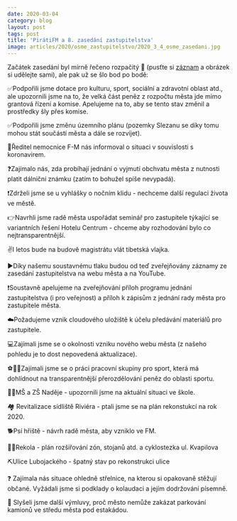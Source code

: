 ```yaml
---
date: 2020-03-04
category: blog
layout: post
tags: post
title: 'PirátiFM a 8. zasedání zastupitelstva'
image: articles/2020/osme_zastupitelstvo/2020_3_4_osme_zasedani.jpg
---
```

Začátek zasedání byl mírně řečeno rozpačitý 🙈 (pusťte si [záznam](https://www.youtube.com/watch?v=BEItfUABLqA) a obrázek si udělejte sami), ale pak už se šlo bod po bodě:


✅Podpořili jsme dotace pro kulturu, sport, sociální a zdravotní oblast atd., ale upozornili jsme na to, že velká část peněz z rozpočtu města jde mimo grantová řízení a komise. Apelujeme na to, aby se tento stav změnil a prostředky šly přes komise.

✅Podpořili jsme změnu územního plánu (pozemky Slezanu se díky tomu mohou stát součástí města a dále se rozvíjet).

🦠Ředitel nemocnice F-M nás informoval o situaci v souvislosti s koronavirem.

❓Zajímalo nás, zda probíhají jednání o vyjmutí obchvatu města z nutnosti platit dálniční známku (zatím to bohužel spíše nevypadá).

❗️Zdrželi jsme se u vyhlášky o nočním klidu - nechceme další regulaci života ve městě.

👉Navrhli jsme radě města uspořádat seminář pro zastupitele týkající se variantních řešení Hotelu Centrum - chceme aby rozhodování bylo co nejtransparentnější.

✌️I letos bude na budově magistrátu vlát tibetská vlajka.

▶️Díky našemu soustavnému tlaku budou od teď zveřejňovány záznamy ze zasedání zastupitelstva na webu města a na YouTube.

❗️Soustavně apelujeme na zveřejňování příloh programu jednání zastupitelstva (i pro veřejnost) a příloh k zápisům z jednání rady města pro zastupitele města.

☁️Požadujeme vznik cloudového uložiště k účelu předávání materiálů pro zastupitele.

💻Zajímali jsme se o okolnosti vzniku nového webu města (z našeho pohledu je to dost nepovedená aktualizace).

⚽️🏒🏀Zajímali jsme se o práci pracovní skupiny pro sport, která má dohlídnout na transparentnější přerozdělování peněz do oblasti sportu.

👩‍🏫MŠ a ZŠ Naděje - upozornili jsme na aktuální situaci ve škole.

🏘 Revitalizace sídliště Riviéra - ptali jsme se na plán rekonstukcí na rok 2020.

🐕Psí hřiště - návrh radě města, aby vzniklo ve FM.

🚴‍♂️Rekola - plán rozšiřování zón, stojanů atd. a cyklostezka ul. Kvapilova

⛏Ulice Lubojackého - špatný stav po rekonstrukci ulice

❓ Zajímala nás situace ohledně střelnice, na kterou si opakovaně stěžují občané. Vyžádali jsme si podklady o kolaudaci a jejím dodržování písemně.

🚛 Slyšeli jsme další výmluvy, proč město nemůže zakázat parkování kamionů ve středu města pod estakádou.
